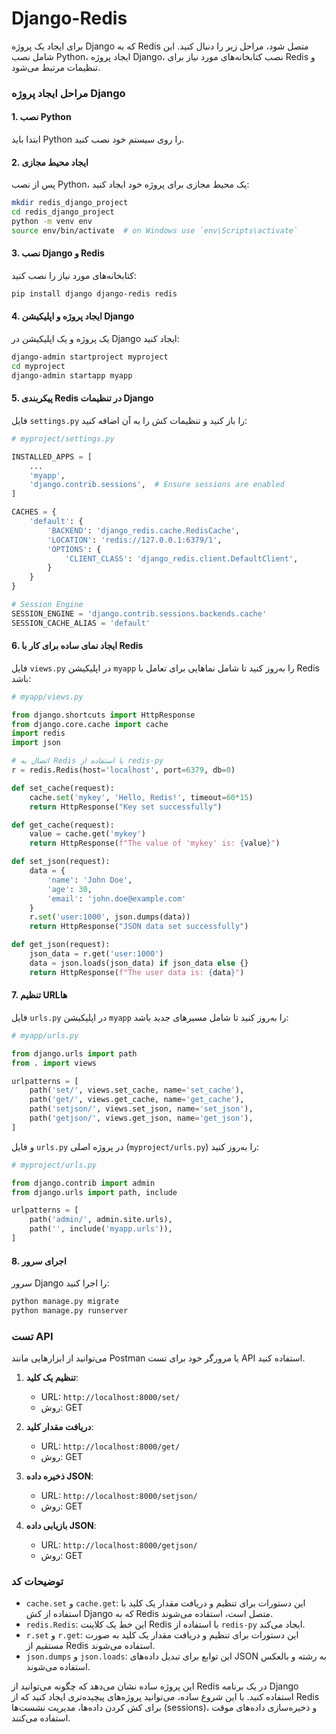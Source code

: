 # Django-Redis

برای ایجاد یک پروژه Django که به Redis متصل شود، مراحل زیر را دنبال کنید. این شامل نصب Python، ایجاد پروژه Django، نصب کتابخانه‌های مورد نیاز برای Redis و تنظیمات مرتبط می‌شود.

### مراحل ایجاد پروژه Django

#### 1. نصب Python

ابتدا باید Python را روی سیستم خود نصب کنید. 

#### 2. ایجاد محیط مجازی

پس از نصب Python، یک محیط مجازی برای پروژه خود ایجاد کنید:

```sh
mkdir redis_django_project
cd redis_django_project
python -m venv env
source env/bin/activate  # on Windows use `env\Scripts\activate`
```

#### 3. نصب Django و Redis

کتابخانه‌های مورد نیاز را نصب کنید:

```sh
pip install django django-redis redis
```

#### 4. ایجاد پروژه و اپلیکیشن Django

یک پروژه و یک اپلیکیشن در Django ایجاد کنید:

```sh
django-admin startproject myproject
cd myproject
django-admin startapp myapp
```

#### 5. پیکربندی Redis در تنظیمات Django

فایل `settings.py` را باز کنید و تنظیمات کش را به آن اضافه کنید:

```python
# myproject/settings.py

INSTALLED_APPS = [
    ...
    'myapp',
    'django.contrib.sessions',  # Ensure sessions are enabled
]

CACHES = {
    'default': {
        'BACKEND': 'django_redis.cache.RedisCache',
        'LOCATION': 'redis://127.0.0.1:6379/1',
        'OPTIONS': {
            'CLIENT_CLASS': 'django_redis.client.DefaultClient',
        }
    }
}

# Session Engine
SESSION_ENGINE = 'django.contrib.sessions.backends.cache'
SESSION_CACHE_ALIAS = 'default'
```

#### 6. ایجاد نمای ساده برای کار با Redis

فایل `views.py` در اپلیکیشن `myapp` را به‌روز کنید تا شامل نماهایی برای تعامل با Redis باشد:

```python
# myapp/views.py

from django.shortcuts import HttpResponse
from django.core.cache import cache
import redis
import json

# اتصال به Redis با استفاده از redis-py
r = redis.Redis(host='localhost', port=6379, db=0)

def set_cache(request):
    cache.set('mykey', 'Hello, Redis!', timeout=60*15)
    return HttpResponse("Key set successfully")

def get_cache(request):
    value = cache.get('mykey')
    return HttpResponse(f"The value of 'mykey' is: {value}")

def set_json(request):
    data = {
        'name': 'John Doe',
        'age': 30,
        'email': 'john.doe@example.com'
    }
    r.set('user:1000', json.dumps(data))
    return HttpResponse("JSON data set successfully")

def get_json(request):
    json_data = r.get('user:1000')
    data = json.loads(json_data) if json_data else {}
    return HttpResponse(f"The user data is: {data}")
```

#### 7. تنظیم URLها

فایل `urls.py` در اپلیکیشن `myapp` را به‌روز کنید تا شامل مسیرهای جدید باشد:

```python
# myapp/urls.py

from django.urls import path
from . import views

urlpatterns = [
    path('set/', views.set_cache, name='set_cache'),
    path('get/', views.get_cache, name='get_cache'),
    path('setjson/', views.set_json, name='set_json'),
    path('getjson/', views.get_json, name='get_json'),
]
```

و فایل `urls.py` در پروژه اصلی (`myproject/urls.py`) را به‌روز کنید:

```python
# myproject/urls.py

from django.contrib import admin
from django.urls import path, include

urlpatterns = [
    path('admin/', admin.site.urls),
    path('', include('myapp.urls')),
]
```

#### 8. اجرای سرور

سرور Django را اجرا کنید:

```sh
python manage.py migrate
python manage.py runserver
```

### تست API

می‌توانید از ابزارهایی مانند Postman یا مرورگر خود برای تست API استفاده کنید.

1. **تنظیم یک کلید**:
   - URL: `http://localhost:8000/set/`
   - روش: GET

2. **دریافت مقدار کلید**:
   - URL: `http://localhost:8000/get/`
   - روش: GET

3. **ذخیره داده JSON**:
   - URL: `http://localhost:8000/setjson/`
   - روش: GET

4. **بازیابی داده JSON**:
   - URL: `http://localhost:8000/getjson/`
   - روش: GET

### توضیحات کد

- `cache.set` و `cache.get`: این دستورات برای تنظیم و دریافت مقدار یک کلید با استفاده از کش Django که به Redis متصل است، استفاده می‌شوند.
- `redis.Redis`: این خط یک کلاینت Redis با استفاده از `redis-py` ایجاد می‌کند.
- `r.set` و `r.get`: این دستورات برای تنظیم و دریافت مقدار یک کلید به صورت مستقیم از Redis استفاده می‌شوند.
- `json.dumps` و `json.loads`: این توابع برای تبدیل داده‌های JSON به رشته و بالعکس استفاده می‌شوند.

این پروژه ساده نشان می‌دهد که چگونه می‌توانید از Redis در یک برنامه Django استفاده کنید. با این شروع ساده، می‌توانید پروژه‌های پیچیده‌تری ایجاد کنید که از Redis برای کش کردن داده‌ها، مدیریت نشست‌ها (sessions)، و ذخیره‌سازی داده‌های موقت استفاده می‌کنند.
